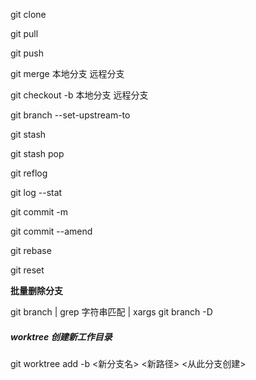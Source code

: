 git clone 

git pull

git push

git merge 本地分支   远程分支

git checkout -b 本地分支  远程分支

git branch --set-upstream-to

git stash

git stash pop

git reflog

git log --stat

git commit -m

git commit --amend

git rebase

git reset



**批量删除分支**

git branch | grep 字符串匹配 | xargs git branch -D



##### worktree 创建新工作目录

git worktree add -b <新分支名> <新路径> <从此分支创建>

